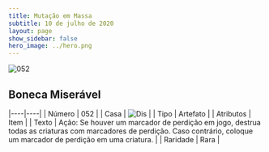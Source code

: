 ```yaml
---
title: Mutação em Massa
subtitle: 10 de julho de 2020
layout: page
show_sidebar: false
hero_image: ../hero.png
---
```


![052](https://cdn.keyforgegame.com/media/card_front/pt/479_052_JFPVJ8W9JQ9H_pt.png)

## Boneca Miserável

|----|----|
| Número | 052 |
| Casa | ![Dis](https://archonarcana.com/images/thumb/e/e8/Dis.png/22px-Dis.png "Dis") |
| Tipo | Artefato |
| Atributos | Item |
| Texto | Ação: Se houver um marcador de perdição em jogo, destrua todas as criaturas com marcadores de perdição. Caso contrário, coloque um marcador de perdição em uma criatura. |
| Raridade | Rara |
